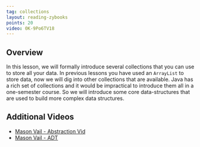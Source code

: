 ```yaml
---
tag: collections
layout: reading-zybooks
points: 20
video: 0K-9Po6TV18
---
```


## Overview

In this lesson, we will formally introduce several collections that you can use to store all your
data. In previous lessons you have used an `ArrayList` to store data, now we will dig into
other collections that are available. Java has a rich set of collections and it would be
impractical to introduce them all in a one-semester course. So we will introduce some core
data-structures that are used to build more complex data structures.

## Additional Videos

- [Mason Vail - Abstraction Vid](https://youtu.be/M8E_ZqPGXso)
- [Mason Vail - ADT](https://youtu.be/aQebLPnNG_A)